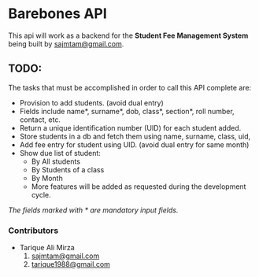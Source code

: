 # Barebones API

This api will work as a backend for the **Student Fee Management System** being built by <sajmtam@gmail.com>.

## TODO:

The tasks that must be accomplished in order to call this API complete are:

- Provision to add students. (avoid dual entry)
- Fields include name*, surname*, dob, class*, section*, roll number, contact, etc.
- Return a unique identification number (UID) for each student added.
- Store students in a db and fetch them using name, surname, class, uid,
- Add fee entry for student using UID. (avoid dual entry for same month)
- Show due list of student:
  - By All students
  - By Students of a class
  - By Month
  - More features will be added as requested during the development cycle.

_The fields marked with \* are mandatory input fields._

### Contributors

- Tarique Ali Mirza
  1. <sajmtam@gmail.com>
  2. <tarique1988@gmail.com>
